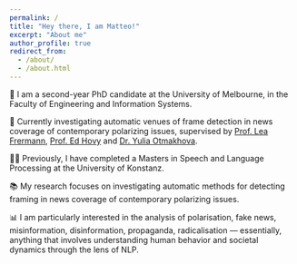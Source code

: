 ```yaml
---
permalink: /
title: "Hey there, I am Matteo!"
excerpt: "About me"
author_profile: true
redirect_from:
  - /about/
  - /about.html
---
```


🏫 I am a second-year PhD candidate at the University of Melbourne, in the Faculty of Engineering and Information Systems.

🔬 Currently investigating automatic venues of frame detection in news coverage of contemporary polarizing issues,
supervised by [Prof. Lea Frermann](https://www.frermann.de/), [Prof. Ed Hovy](https://findanexpert.unimelb.edu.au/profile/887453-eduard-hovy) and [Dr. Yulia Otmakhova](https://scholar.google.com/citations?user=yzaozUUAAAAJ&hl=en).

👨‍💻 Previously, I have completed a Masters in Speech and Language Processing at the University of Konstanz.

📚 My research focuses on investigating automatic methods for detecting framing in news coverage of contemporary polarizing issues. 

📊 I am particularly interested in the analysis of polarisation, fake news, misinformation, disinformation, propaganda, radicalisation — essentially, anything that involves understanding human behavior and societal dynamics through the lens of NLP.
